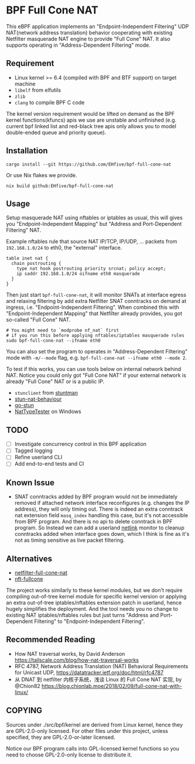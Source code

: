 # BPF Full Cone NAT

This eBPF application implements an "Endpoint-Independent Filtering" UDP NAT(network address translation) behavior cooperating with existing Netfilter masquerade NAT engine to provide "Full Cone" NAT. It also supports operating in "Address-Dependent Filtering" mode.

## Requirement

-   Linux kernel >= 6.4 (compiled with BPF and BTF support) on target machine
-   `libelf` from elfutils
-   `zlib`
-   `clang` to compile BPF C code

The kernel version requirement would be lifted on demand as the BPF kernel functions(kfuncs) apis we use are unstable and unfinished (e.g. current bpf linked list and red-black tree apis only allows you to model double-ended queue and priority queue).

## Installation

```shell
cargo install --git https://github.com/EHfive/bpf-full-cone-nat
```

Or use Nix flakes we provide.

```shell
nix build github:EHfive/bpf-full-cone-nat
```

## Usage

Setup masquerade NAT using nftables or iptables as usual, this will gives you "Endpoint-Independent Mapping" but "Address and Port-Dependent Filtering" NAT.

Example nftables rule that source NAT IP/TCP, IP/UDP, ... packets from `192.168.1.0/24` to eth0, the "external" interface.

```nft
table inet nat {
  chain postrouting {
    type nat hook postrouting priority srcnat; policy accept;
    ip saddr 192.168.1.0/24 oifname eth0 masquerade
  }
}
```

Then just start `bpf-full-cone-nat`, it will monitor SNATs at interface egress and relaxing filtering by add extra Netfilter SNAT conntracks on demand at ingress, i.e. "Endpoint-Independent Filtering". When combined this with "Endpoint-Independent Mapping" that Netfilter already provides, you got so-called "Full Cone" NAT.

```shell
# You might need to `modprobe nf_nat` first
# if you run this before applying nftables/iptables masquerade rules
sudo bpf-full-cone-nat --ifname eth0
```

You can also set the program to operates in "Address-Dependent Filtering" mode with `-m/--mode` flag, e.g. `bpf-full-cone-nat --ifname eth0 --mode 2`.

To test if this works, you can use tools below on internal network behind NAT. Notice you could only got "Full Cone NAT" if your external network is already "Full Cone" NAT or is a public IP.

-   `stunclient` from [stuntman](https://github.com/jselbie/stunserver)
-   [stun-nat-behaviour](https://github.com/pion/stun/tree/master/cmd/stun-nat-behaviour)
-   [go-stun](https://github.com/ccding/go-stun)
-   [NatTypeTester](https://github.com/HMBSbige/NatTypeTester) on Windows

## TODO

-   [ ] Investigate concurrency control in this BPF application
-   [ ] Tagged logging
-   [ ] Refine userland CLI
-   [ ] Add end-to-end tests and CI

## Known Issue

-   SNAT conntracks added by BPF program would not be immediately removed if attached network interface reconfigures (e.g. changes the IP address), they will only timing out. There is indeed an extra conntrack nat extension field `masq_index` handling this case, but it's not accessible from BPF program. And there is no api to delete conntrack in BPF program. So Instead we can add a userland [netlink](https://man7.org/linux/man-pages/man7/netlink.7.html) monitor to cleanup conntracks added when interface goes down, which I think is fine as it's not as timing sensitive as live packet filtering.

## Alternatives

-   [netfilter-full-cone-nat](https://github.com/Chion82/netfilter-full-cone-nat)
-   [nft-fullcone](https://github.com/fullcone-nat-nftables)

The project works similarly to these kernel modules, but we don't require compiling out-of-tree kernel module for specific kernel version or applying an extra out-of-tree iptables/nftables extension patch in userland, hence hugely simplifies the deployment. And the tool needs you no change to existing NAT iptables/nftables rules but just turns "Address and Port-Dependent Filtering" to "Endpoint-Independent Filtering".

## Recommended Reading

-   How NAT traversal works, by David Anderson <https://tailscale.com/blog/how-nat-traversal-works>
-   RFC 4787, Network Address Translation (NAT) Behavioral Requirements for Unicast UDP, <https://datatracker.ietf.org/doc/html/rfc4787>
-   从 DNAT 到 netfilter 内核子系统，浅谈 Linux 的 Full Cone NAT 实现, by @Chion82 <https://blog.chionlab.moe/2018/02/09/full-cone-nat-with-linux/>

## COPYING

Sources under ./src/bpf/kernel are derived from Linux kernel, hence they are GPL-2.0-only licensed.
For other files under this project, unless specified, they are GPL-2.0-or-later licensed.

Notice our BPF program calls into GPL-licensed kernel functions so you need to choose GPL-2.0-only license to distribute it.
